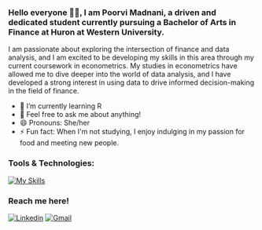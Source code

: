 ### Hello everyone 👋🏼, I am Poorvi Madnani, a driven and dedicated student currently pursuing a Bachelor of Arts in Finance at Huron at Western University. 
I am passionate about exploring the intersection of finance and data analysis, and I am excited to be developing my skills in this area through my current coursework in econometrics. My studies in econometrics have allowed me to dive deeper into the world of data analysis, and I have developed a strong interest in using data to drive informed decision-making in the field of finance.

- 🌱 I’m currently learning R 
- 💬 Feel free to ask me about anything!
- 😄 Pronouns: She/her
- ⚡ Fun fact: When I'm not studying, I enjoy indulging in my passion for food and meeting new people.

### Tools & Technologies:

[![My Skills](https://skillicons.dev/icons?i=r,discord)](https://skillicons.dev)

### Reach me here!

[![Linkedin](https://skillicons.dev/icons?i=linkedin&link=https://linkedin.com/in/poorvi-madnani/)](https://linkedin.com/in/poorvi-madnani/)  [![Gmail](https://user-images.githubusercontent.com/43759637/216711211-fe7c9403-9b9f-4e87-8aa5-35a0d4ceeef6.svg)](mailto:poorvimadnani@gmail.com)
